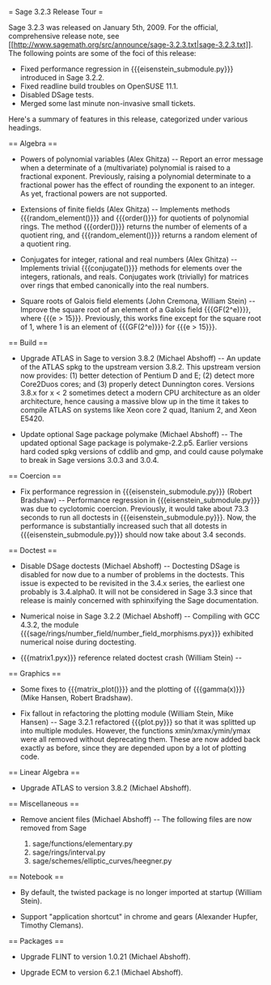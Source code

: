 = Sage 3.2.3 Release Tour =

Sage 3.2.3 was released on January 5th, 2009. For the official, comprehensive release note, see [[http://www.sagemath.org/src/announce/sage-3.2.3.txt|sage-3.2.3.txt]]. The following points are some of the foci of this release: 

 * Fixed performance regression in {{{eisenstein_submodule.py}}} introduced in Sage 3.2.2.
 * Fixed readline build troubles on OpenSUSE 11.1.
 * Disabled DSage tests.
 * Merged some last minute non-invasive small tickets.

Here's a summary of features in this release, categorized under various headings.

== Algebra ==

 * Powers of polynomial variables (Alex Ghitza) -- Report an error message when a determinate of a (multivariate) polynomial is raised to a fractional exponent. Previously, raising a polynomial determinate to a fractional power has the effect of rounding the exponent to an integer. As yet, fractional powers are not supported.

 * Extensions of finite fields (Alex Ghitza) -- Implements methods {{{random_element()}}} and {{{order()}}} for quotients of polynomial rings. The method {{{order()}}} returns the number of elements of a quotient ring, and {{{random_element()}}} returns a random element of a quotient ring.

 * Conjugates for integer, rational and real numbers (Alex Ghitza) -- Implements trivial {{{conjugate()}}} methods for elements over the integers, rationals, and reals. Conjugates work (trivially) for matrices over rings that embed canonically into the real numbers.

 * Square roots of Galois field elements (John Cremona, William Stein) -- Improve the square root of an element of a Galois field {{{GF(2^e)}}}, where {{{e > 15}}}. Previously, this works fine except for the square root of 1, where 1 is an element of {{{GF(2^e)}}} for {{{e > 15}}}.

== Build ==

 * Upgrade ATLAS in Sage to version 3.8.2 (Michael Abshoff) -- An update of the ATLAS spkg to the upstream version 3.8.2. This upstream version now provides: (1) better detection of Pentium D and E; (2) detect more Core2Duos cores; and (3) properly detect Dunnington cores. Versions 3.8.x for x < 2 sometimes detect a modern CPU architecture as an older architecture, hence causing a massive blow up in the time it takes to compile ATLAS on systems like Xeon core 2 quad, Itanium 2, and Xeon E5420.

 * Update optional Sage package polymake (Michael Abshoff) -- The updated optional Sage package is polymake-2.2.p5. Earlier versions hard coded spkg versions of cddlib and gmp, and could cause polymake to break in Sage versions 3.0.3 and 3.0.4.

== Coercion ==

 * Fix performance regression in {{{eisenstein_submodule.py}}} (Robert Bradshaw) -- Performance regression in {{{eisenstein_submodule.py}}} was due to cyclotomic coercion. Previously, it would take about 73.3 seconds to run all doctests in {{{eisenstein_submodule.py}}}. Now, the performance is substantially increased such that all dotests in {{{eisenstein_submodule.py}}} should now take about 3.4 seconds.

== Doctest ==

 * Disable DSage doctests (Michael Abshoff) -- Doctesting DSage is disabled for now due to a number of problems in the doctests. This issue is expected to be revisited in the 3.4.x series, the earliest one probably is 3.4.alpha0. It will not be considered in Sage 3.3 since that release is mainly concerned with sphinxifying the Sage documentation.

 * Numerical noise in Sage 3.2.2 (Michael Abshoff) -- Compiling with GCC 4.3.2, the module {{{sage/rings/number_field/number_field_morphisms.pyx}}} exhibited numerical noise during doctesting.

 * {{{matrix1.pyx}}} reference related doctest crash (William Stein) -- 

== Graphics ==

 * Some fixes to {{{matrix_plot()}}} and the plotting of {{{gamma(x)}}} (Mike Hansen, Robert Bradshaw).

 * Fix fallout in refactoring the plotting module (William Stein, Mike Hansen) -- Sage 3.2.1 refactored {{{plot.py}}} so that it was splitted up into multiple modules. However, the functions xmin/xmax/ymin/ymax were all removed without deprecating them. These are now added back exactly as before, since they are depended upon by a lot of plotting code.

== Linear Algebra ==

 * Upgrade ATLAS to version 3.8.2 (Michael Abshoff).

== Miscellaneous ==

 * Remove ancient files (Michael Abshoff) -- The following files are now removed from Sage

    1. sage/functions/elementary.py 
    1. sage/rings/interval.py
    1. sage/schemes/elliptic_curves/heegner.py

== Notebook ==

 * By default, the twisted package is no longer imported at startup (William Stein).

 * Support "application shortcut" in chrome and gears (Alexander Hupfer, Timothy Clemans).

== Packages ==

 * Upgrade FLINT to version 1.0.21 (Michael Abshoff).

 * Upgrade ECM to version 6.2.1 (Michael Abshoff).
